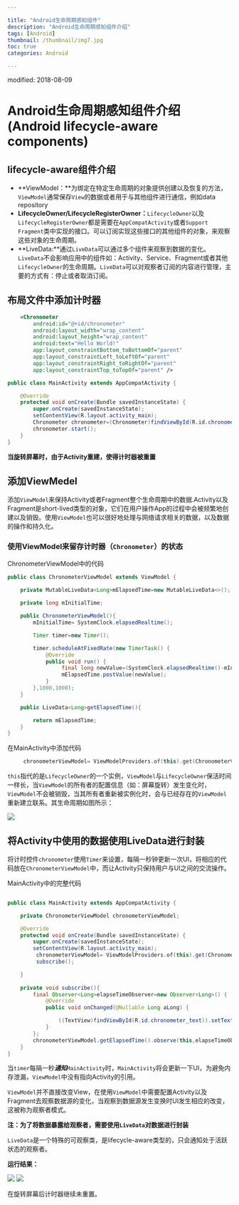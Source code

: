 ```yaml
---

title: "Android生命周期感知组件"
description: "Android生命周期感知组件介绍"
tags: [Android]
thumbnail: /thumbnail/img7.jpg
toc: true
categories: Android

---
```


modified: 2018-08-09
# Android生命周期感知组件介绍(Android lifecycle-aware components)

## lifecycle-aware组件介绍
<!--more-->
* **ViewModel：**为绑定在特定生命周期的对象提供创建以及恢复的方法，`ViewModel`通常保存`View`的数据或者用于与其他组件进行通信，例如data repository
* **LifecycleOwner/LifecycleRegisterOwner：**`LifecycleOwner`以及`LifecycleRegisterOwner`都是需要在`AppCompatActivity`或者`Support Fragment`类中实现的接口。可以订阅实现这些接口的其他组件的对象，来观察这些对象的生命周期。
* **LiveData:**通过`LiveData`可以通过多个组件来观察到数据的变化。`LiveData`不会影响应用中的组件如：Activity、Service、Fragment或者其他`LifecycleOwner`的生命周期。`LiveData`可以对观察者订阅的内容进行管理，主要的方式有：停止或者取消订阅。

## 布局文件中添加计时器

```xml
    <Chronometer
        android:id="@+id/chronometer"
        android:layout_width="wrap_content"
        android:layout_height="wrap_content"
        android:text="Hello World!"
        app:layout_constraintBottom_toBottomOf="parent"
        app:layout_constraintLeft_toLeftOf="parent"
        app:layout_constraintRight_toRightOf="parent"
        app:layout_constraintTop_toTopOf="parent" />

```

```java
public class MainActivity extends AppCompatActivity {

    @Override
    protected void onCreate(Bundle savedInstanceState) {
        super.onCreate(savedInstanceState);
        setContentView(R.layout.activity_main);
        Chronometer chronometer=(Chronometer)findViewById(R.id.chronometer);
        chronometer.start();
    }
}


```

**当旋转屏幕时，由于Activity重建，使得计时器被重置**

## 添加ViewMedel

添加`ViewModel`来保持Activity或者Fragment整个生命周期中的数据.Activity以及Fragment是short-lived类型的对象，它们在用户操作App的过程中会被频繁地创建以及销毁。使用`ViewModel`也可以很好地处理与网络请求相关的数据，以及数据的操作和持久化。

### 使用ViewModel来留存计时器（`Chronometer`）的状态

ChronometerViewModel中的代码

```java
public class ChronometerViewModel extends ViewModel {
    
    private MutableLiveData<Long>mElapsedTime=new MutableLiveData<>();

    private long mInitialTime;

    public ChronometerViewModel(){
        mInitialTime= SystemClock.elapsedRealtime();

        Timer timer=new Timer();

        timer.scheduleAtFixedRate(new TimerTask() {
            @Override
            public void run() {
                 final long newValue=(SystemClock.elapsedRealtime()-mInitialTime)/1000;
                 mElapsedTime.postValue(newValue);
            }
        },1000,1000);
    }

    public LiveData<Long>getElapsedTime(){

        return mElapsedTime;
    }
}


```

在MainActivity中添加代码
```java
     chronometerViewModel= ViewModelProviders.of(this).get(ChronometerViewModel.class);

```

`this`指代的是`LifecycleOwner`的一个实例，`ViewModel`与`LifecycleOwner`保活时间一样长，当`ViewModel`的所有者的配置信息（如：屏幕旋转）发生变化时，`ViewModel`不会被销毁，当其所有者重新被实例化时，会与已经存在的`ViewModel`重新建立联系。其生命周期如图所示：

![](public/img/Android/view_model.png)


## 将Activity中使用的数据使用LiveData进行封装

将计时控件`chronometer`使用`Timer`来设置，每隔一秒钟更新一次UI，将相应的代码放在`ChronometerViewModel`中，而让Activity只保持用户与UI之间的交流操作。


MainActivity中的完整代码
```java

public class MainActivity extends AppCompatActivity {

    private ChronometerViewModel chronometerViewModel;

    @Override
    protected void onCreate(Bundle savedInstanceState) {
        super.onCreate(savedInstanceState);
        setContentView(R.layout.activity_main);
         chronometerViewModel= ViewModelProviders.of(this).get(ChronometerViewModel.class);
         subscribe();

    }
    
    private void subscribe(){
        final Observer<Long>elapseTimeObserver=new Observer<Long>() {
            @Override
            public void onChanged(@Nullable Long aLong) {

                ((TextView)findViewById(R.id.chronometer_text)).setText(aLong+"秒");
            }
        };
        chronometerViewModel.getElapsedTime().observe(this,elapseTimeObserver);
    }
}


```

当`timer`每隔一秒***通知***`MainActivity`时，`MainActivity`将会更新一下UI，为避免内存泄漏，`ViewModel`中没有指向Activity的引用。

`ViewModel`并不直接改变View，在使用`ViewModel`中需要配置Activity以及Fragment去观察数据源的变化，当观察到数据源发生变换时UI发生相应的改变，这被称为观察者模式。

**注：为了将数据暴露给观察者，需要使用`LiveData`对数据进行封装**

`LiveData`是一个特殊的可观察类，是lifecycle-aware类型的，只会通知处于活跃状态的观察者。

**运行结果：**

![](public/img/Android/view_model1.png)
![](public/img/Android/view_model2.png)


在旋转屏幕后计时器继续未重置。






